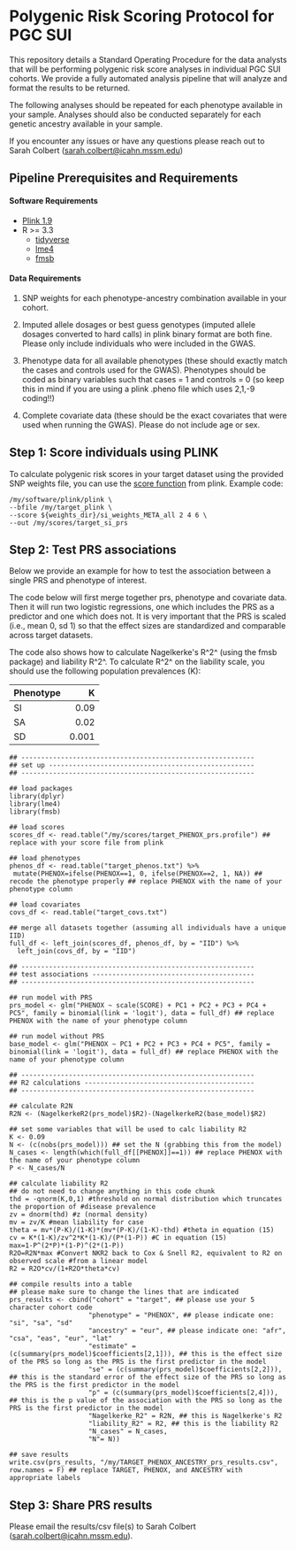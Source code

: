 # Polygenic Risk Scoring Protocol for PGC SUI
This repository details a Standard Operating Procedure for the data analysts that will be performing polygenic risk score analyses in individual PGC SUI cohorts. We provide a fully automated analysis pipeline that will analyze and format the results to be returned.

The following analyses should be repeated for each phenotype available in your sample. Analyses should also be conducted separately for each genetic ancestry available in your sample. 

If you encounter any issues or have any questions please reach out to Sarah Colbert (sarah.colbert@icahn.mssm.edu)

## Pipeline Prerequisites and Requirements

#### Software Requirements

* [Plink 1.9](https://www.cog-genomics.org/plink/)
* R >= 3.3
  * [tidyverse](https://github.com/tidyverse/tidyverse)
  * [lme4](https://cran.r-project.org/web/packages/lme4/index.html)
  * [fmsb](https://cran.r-project.org/web/packages/fmsb/index.html)

#### Data Requirements

1) SNP weights for each phenotype-ancestry combination available in your cohort.

2) Imputed allele dosages or best guess genotypes (imputed allele dosages converted to hard calls) in plink binary format are both fine. Please only include individuals who were included in the GWAS. 

3) Phenotype data for all available phenotypes (these should exactly match the cases and controls used for the GWAS). Phenotypes should be coded as binary variables such that cases = 1 and controls = 0 (so keep this in mind if you are using a plink .pheno file which uses 2,1,-9 coding!!)

4) Complete covariate data (these should be the exact covariates that were used when running the GWAS). Please do not include age or sex. 


## Step 1: Score individuals using PLINK

To calculate polygenic risk scores in your target dataset using the provided SNP weights file, you can use the [score function](https://www.cog-genomics.org/plink/1.9/score) from plink. Example code: 

```
/my/software/plink/plink \
--bfile /my/target_plink \
--score ${weights_dir}/si_weights_META_all 2 4 6 \
--out /my/scores/target_si_prs
```

## Step 2: Test PRS associations

Below we provide an example for how to test the association between a single PRS and phenotype of interest.

The code below will first merge together prs, phenotype and covariate data. Then it will run two logistic regressions, one which includes the PRS as a predictor and one which does not. It is very important that the PRS is scaled (i.e., mean 0, sd 1) so that the effect sizes are standardized and comparable across target datasets. 

The code also shows how to calculate Nagelkerke's R^2^ (using the fmsb package) and liability R^2^. To calculate R^2^ on the liability scale, you should use the following population prevalences (K): 

| Phenotype | K             |
| :-------- |--------------:|
| SI        | 0.09          |
| SA        | 0.02          |
| SD        | 0.001         |

```
## -----------------------------------------------------------
## set up ----------------------------------------------------
## -----------------------------------------------------------

## load packages
library(dplyr)
library(lme4)
library(fmsb)

## load scores
scores_df <- read.table("/my/scores/target_PHENOX_prs.profile") ## replace with your score file from plink

## load phenotypes
phenos_df <- read.table("target_phenos.txt") %>%
 mutate(PHENOX=ifelse(PHENOX==1, 0, ifelse(PHENOX==2, 1, NA)) ## recode the phenotype properly ## replace PHENOX with the name of your phenotype column

## load covariates
covs_df <- read.table("target_covs.txt")

## merge all datasets together (assuming all individuals have a unique IID)
full_df <- left_join(scores_df, phenos_df, by = "IID") %>%
  left_join(covs_df, by = "IID")

## -----------------------------------------------------------
## test associations -----------------------------------------
## -----------------------------------------------------------

## run model with PRS
prs_model <- glm("PHENOX ~ scale(SCORE) + PC1 + PC2 + PC3 + PC4 + PC5", family = binomial(link = 'logit'), data = full_df) ## replace PHENOX with the name of your phenotype column

## run model without PRS
base_model <- glm("PHENOX ~ PC1 + PC2 + PC3 + PC4 + PC5", family = binomial(link = 'logit'), data = full_df) ## replace PHENOX with the name of your phenotype column

## -----------------------------------------------------------
## R2 calculations -------------------------------------------
## -----------------------------------------------------------

## calculate R2N
R2N <- (NagelkerkeR2(prs_model)$R2)-(NagelkerkeR2(base_model)$R2)

## set some variables that will be used to calc liability R2
K <- 0.09
N <- (c(nobs(prs_model))) ## set the N (grabbing this from the model)
N_cases <- length(which(full_df[[PHENOX]]==1)) ## replace PHENOX with the name of your phenotype column
P <- N_cases/N

## calculate liability R2
## do not need to change anything in this code chunk
thd = -qnorm(K,0,1) #threshold on normal distribution which truncates the proportion of #disease prevalence
zv = dnorm(thd) #z (normal density)
mv = zv/K #mean liability for case
theta = mv*(P-K)/(1-K)*(mv*(P-K)/(1-K)-thd) #theta in equation (15)
cv = K*(1-K)/zv^2*K*(1-K)/(P*(1-P)) #C in equation (15) 
max=1-P^(2*P)*(1-P)^(2*(1-P))
R2O=R2N*max #Convert NKR2 back to Cox & Snell R2, equivalent to R2 on observed scale #from a linear model
R2 = R2O*cv/(1+R2O*theta*cv)

## compile results into a table
## please make sure to change the lines that are indicated
prs_results <- cbind("cohort" = "target", ## please use your 5 character cohort code 
                    "phenotype" = "PHENOX", ## please indicate one: "si", "sa", "sd"
                    "ancestry" = "eur", ## please indicate one: "afr", "csa", "eas", "eur", "lat" 
                    "estimate" = (c(summary(prs_model)$coefficients[2,1])), ## this is the effect size of the PRS so long as the PRS is the first predictor in the model 
                    "se" = (c(summary(prs_model)$coefficients[2,2])), ## this is the standard error of the effect size of the PRS so long as the PRS is the first predictor in the model 
                    "p" = (c(summary(prs_model)$coefficients[2,4])), ## this is the p value of the association with the PRS so long as the PRS is the first predictor in the model
                    "Nagelkerke_R2" = R2N, ## this is Nagelkerke's R2
                    "liability_R2" = R2, ## this is the liability R2
                    "N_cases" = N_cases, 
                    "N"= N))

## save results
write.csv(prs_results, "/my/TARGET_PHENOX_ANCESTRY_prs_results.csv", row.names = F) ## replace TARGET, PHENOX, and ANCESTRY with appropriate labels

```

## Step 3: Share PRS results

Please email the results/csv file(s) to Sarah Colbert (sarah.colbert@icahn.mssm.edu). 
